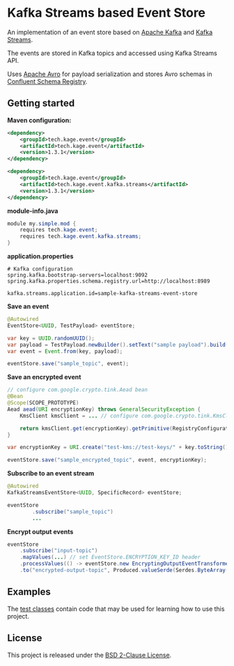 # Kafka Streams based Event Store

An implementation of an event store based on [Apache Kafka](https://kafka.apache.org/) and [Kafka Streams](https://kafka.apache.org/documentation/streams/).

The events are stored in Kafka topics and accessed using Kafka Streams API.

Uses [Apache Avro](https://avro.apache.org/) for payload serialization and stores Avro schemas in [Confluent Schema Registry](https://github.com/confluentinc/schema-registry).

## Getting started

**Maven configuration:**

```xml
<dependency>
    <groupId>tech.kage.event</groupId>
    <artifactId>tech.kage.event</artifactId>
    <version>1.3.1</version>
</dependency>

<dependency>
    <groupId>tech.kage.event</groupId>
    <artifactId>tech.kage.event.kafka.streams</artifactId>
    <version>1.3.1</version>
</dependency>
```

**module-info.java**

```java
module my.simple.mod {
    requires tech.kage.event;
    requires tech.kage.event.kafka.streams;
}
```

**application.properties**

```properties
# Kafka configuration
spring.kafka.bootstrap-servers=localhost:9092
spring.kafka.properties.schema.registry.url=http://localhost:8989

kafka.streams.application.id=sample-kafka-streams-event-store
```

**Save an event**

```java
@Autowired
EventStore<UUID, TestPayload> eventStore;

var key = UUID.randomUUID();
var payload = TestPayload.newBuilder().setText("sample payload").build();
var event = Event.from(key, payload);

eventStore.save("sample_topic", event);
```

**Save an encrypted event**

```java
// configure com.google.crypto.tink.Aead bean
@Bean
@Scope(SCOPE_PROTOTYPE)
Aead aead(URI encryptionKey) throws GeneralSecurityException {
    KmsClient kmsClient = ... // configure com.google.crypto.tink.KmsClient

    return kmsClient.get(encryptionKey).getPrimitive(RegistryConfiguration.get(), Aead.class);
}

var encryptionKey = URI.create("test-kms://test-keys/" + key.toString());

eventStore.save("sample_encrypted_topic", event, encryptionKey);
```

**Subscribe to an event stream**

```java
@Autowired
KafkaStreamsEventStore<UUID, SpecificRecord> eventStore;

eventStore
        .subscribe("sample_topic")
        ...
```

**Encrypt output events**

```java
eventStore
    .subscribe("input-topic")
    .mapValues(...) // set EventStore.ENCRYPTION_KEY_ID header
    .processValues(() -> eventStore.new EncryptingOutputEventTransformer("encrypted-output-topic"))
    .to("encrypted-output-topic", Produced.valueSerde(Serdes.ByteArray()));
```

## Examples

The [test classes](src/test/java/tech/kage/event/kafka/streams) contain code that may be used for learning how to use this project.

## License

This project is released under the [BSD 2-Clause License](../LICENSE).
